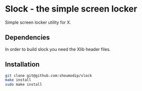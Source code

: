 # Slock - the simple screen locker
Simple screen locker utility for X.

## Dependencies
In order to build slock you need the Xlib header files.

## Installation
```sh
git clone git@github.com:shoumodip/slock
make install
sudo make install
```
